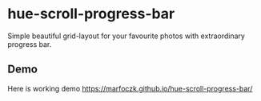 # hue-scroll-progress-bar
Simple beautiful grid-layout for your favourite photos with extraordinary progress bar.


## Demo
Here is working demo https://marfoczk.github.io/hue-scroll-progress-bar/